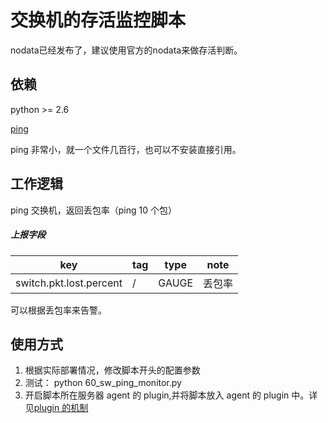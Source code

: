 交换机的存活监控脚本
================================

nodata已经发布了，建议使用官方的nodata来做存活判断。

依赖
--------------------------------
python >= 2.6

[ping](https://pypi.python.org/pypi/ping)

ping 非常小，就一个文件几百行，也可以不安装直接引用。

工作逻辑
--------------------------------
ping 交换机，返回丢包率（ping 10 个包）

##### 上报字段 #####

| key |  tag | type | note |
|-----|------|------|------|
|switch.pkt.lost.percent|/|GAUGE|丢包率|

可以根据丢包率来告警。

使用方式
--------------------------------
1. 根据实际部署情况，修改脚本开头的配置参数
2. 测试： python 60_sw_ping_monitor.py
3. 开启脚本所在服务器 agent 的 plugin,并将脚本放入 agent 的 plugin 中。详见[plugin 的机制](http://book.open-falcon.com/zh/philosophy/plugin.html)

